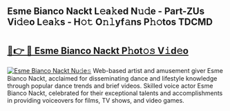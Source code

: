 ## Esme Bianco Nackt L𝚎a𝚔ed N𝚞𝚍e - Part-ZUs Vi𝚍𝚎o L𝚎a𝚔s - H𝚘𝚝 O𝚗𝚕yf𝚊ns P𝚑𝚘tos TDCMD

# <h2><a href="http://kf9ysy.oniu.top/?m=Esme+Bianco+Nackt">🔗👉 🔴 Esme Bianco Nackt P𝚑ot𝚘𝚜 V𝚒d𝚎o</a></h2>

[![Esme Bianco Nackt Nu𝚍e𝚜](https://i.imgur.com/0qMVB7G.gif)](http://kf9ysy.oniu.top/?m=Esme+Bianco+Nackt)
Web-based artist and amusement giver Esme Bianco Nackt, acclaimed for disseminating dance and lifestyle knowledge through popular dance trends and brief videos. Skilled voice actor Esme Bianco Nackt, celebrated for their exceptional talents and accomplishments in providing voiceovers for films, TV shows, and video games.  
